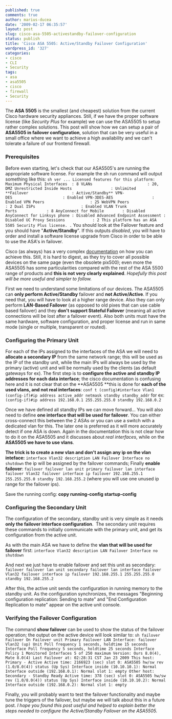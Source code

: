 ```yaml
---
published: true
comments: true
author: marius-ducea
date: '2009-02-17 06:35:57'
layout: post
slug: cisco-asa-5505-activestandby-failover-configuration
status: publish
title: 'Cisco ASA 5505: Active/Standby Failover Configuration'
wordpress_id: '327'
categories:
- cisco
- CLI
- Security
tags:
- asa
- asa5505
- cisco
- firewall
- Security
---
```


The **ASA 5505** is the smallest (and cheapest) solution from the current Cisco hardware security appliances. Still, if we have the proper software license (like _Security Plus_ for example) we can use the ASA5505 to setup rather complex solutions. This post will show how we can setup a pair of **ASA5505 in failover configuration**, solution that can be very useful in a small office where we want to achieve a high availability and we can't tolerate a failure of our frontend firewall.


### Prerequisites


Before even starting, let's check that our ASA5505's are running the appropriate software license. For example the sh run command will output something like this:
`sh ver
...
Licensed features for this platform:
Maximum Physical Interfaces  : 8
VLANs                        : 20, DMZ Unrestricted
Inside Hosts                 : Unlimited
**Failover                   : Active/Standby**
VPN-DES                      : Enabled
VPN-3DES-AES                 : Enabled
VPN Peers                    : 25
WebVPN Peers                 : 2
Dual ISPs                    : Enabled
VLAN Trunk Ports             : 8
AnyConnect for Mobile        : Disabled
AnyConnect for Linksys phone : Disabled
Advanced Endpoint Assessment : Disabled
UC Proxy Sessions            : 2
This platform has an ASA 5505 Security Plus license.
.`
You should look at the Failover feature and you should have "**Active/Standby**". If this outputs _disabled_, you will have to order and install a software license upgrade from Cisco in order to be able to use the ASA's in failover.

Cisco (as always) has a very complex [documentation](http://www.cisco.com/en/US/docs/security/asa/asa72/configuration/guide/failover.html#wp1064158) on how you can achieve this. Still, it is hard to digest, as they try to cover all possible devices on the same page (even the obsolete pix500); even more the ASA5505 has some particularities compared with the rest of the ASA 5500 range of products and **this is not very clearly explained**. _Hopefully this post will be more useful and simpler to follow._

First we need to understand some limitations of our devices. The ASA5505 can **only perform Active/Standby** failover and **not Active/Active**. If you need that, you will have to look at a higher range device. Also they can only perform **LAN-Based Failover** (as opposed to old pixes that can use cable based failover) and they **don't support Stateful Failover** (meaning all active connections will be lost after a failover event). Also both units must have the same hardware, software configuration, and proper license and run in same mode (single or multiple, transparent or routed).


### Configuring the Primary Unit


For each of the IPs assigned to the interfaces of the ASA we will need to **allocate a secondary IP** from the same network range; this will be used as the IP of the standby unit, while the main IPs will always be used by the primary (active) unit and will be normally used by the clients (as default gateways for ex). The first step is to **configure the active and standby IP addresses for each data interface**; the cisco documentation is confusing here and it is not clear that on the **ASA5505 **this is done for **each of the used vlans, and not real interfaces**:
`conf t
(config)#interface Vlan1
(config-if)#ip address active_addr netmask standby standby_addr`
for ex:
`(config-if)#ip address 192.168.0.1 255.255.255.0 standby 192.168.0.2`

Once we have defined all standby IPs we can move forward...
You will also need to define **one interface that will be used for failover**. You can either cross-connect this between the 2 ASAs or you can use a switch with a dedicated vlan for this. The later one is preferred as it will more accurately detect if one ASA is down. Again in the documentation this is not clear how to do it on the ASA5505 and it discusses about _real interfaces_, while on the **ASA5505 we have to use vlans**.

**The trick is to create a new vlan and don't assign any ip on the vlan inteface:**
`interface Vlan32
description LAN Failover Interface
no shutdown`
the ip will be assigned by the failover commands;
Finally **enable failover**:
`failover
failover lan unit primary
failover lan interface failover Vlan32
failover interface ip failover 192.168.255.1 255.255.255.0 standby 192.168.255.2`
(where you will use one unused ip range for the failover ips).

Save the running config: **copy running-config startup-config**


### Configuring the Secondary Unit


The configuration of the secondary, standby unit is very simple as it needs **only the failover interface configuration**.  The secondary unit requires these commands to initially communicate with the primary unit, and get its configuration from the active unit.

As with the main ASA we have to define the **vlan that will be used for failover** first:
`interface Vlan32
description LAN Failover Interface
no shutdown`

And next we just have to enable failover and set this unit as secondary:
`failover
failover lan unit secondary
failover lan interface failover Vlan32
failover interface ip failover 192.168.255.1 255.255.255.0 standby 192.168.255.2`

After this, the active unit sends the configuration in running memory to the standby unit. As the configuration synchronizes, the messages "Beginning configuration replication: Sending to mate" and "End Configuration Replication to mate" appear on the active unit console.


### Verifying the Failover Configuration


The command **show failover** can be used to show the status of the failover operation; the output on the active device will look similar to:
`sh failover
Failover On
Failover unit Primary
Failover LAN Interface: failover Vlan32 (up)
Unit Poll frequency 1 seconds, holdtime 15 seconds
Interface Poll frequency 5 seconds, holdtime 25 seconds
Interface Policy 1
Monitored Interfaces 5 of 250 maximum
Version: Ours 8.0(4), Mate 8.0(4)
Last Failover at: 02:28:31 CST Jan 23 2009
This host: Primary - Active
Active time: 2166923 (sec)
slot 0: ASA5505 hw/sw rev (1.0/8.0(4)) status (Up Sys)
Interface inside (10.10.10.1): Normal
Interface outside (192.168.0.1): Normal
slot 1: empty
Other host: Secondary - Standby Ready
Active time: 378 (sec)
slot 0: ASA5505 hw/sw rev (1.0/8.0(4)) status (Up Sys)
Interface inside (10.10.10.2): Normal
Interface outside (192.168.0.2): Normal
slot 1: empty`

Finally, you will probably want to test the failover functionality and maybe tune the triggers of the failover, but maybe we will talk about this in a future post.
_I hope you found this post useful and helped to explain better the steps needed to configure the Active/Standby Failover on the ASA5505._
